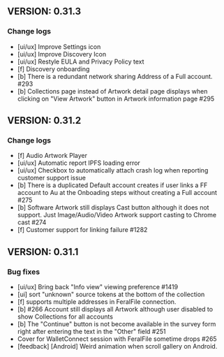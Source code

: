## VERSION: 0.31.3

### Change logs
- [ui/ux] Improve Settings icon
- [ui/ux] Improve Discovery Icon
- [ui/ux] Restyle EULA and Privacy Policy text
- [f] Discovery onboarding
- [b] There is a redundant network sharing Address of a Full account. #293
- [b] Collections page instead of Artwork detail page displays when clicking on "View Artwork" button in Artwork information page #295


## VERSION: 0.31.2

### Change logs
- [f] Audio Artwork Player
- [ui/ux] Automatic report IPFS loading error
- [ui/ux] Checkbox to automatically attach crash log when reporting customer support issue
- [b] There is a duplicated Default account creates if user links a FF account to Au at the Onboading steps without creating a Full account #275
- [b] Software Artwork still displays Cast button although it does not support. Just Image/Audio/Video Artwork support casting to Chrome cast #274
- [f] Customer support for linking failure #1282



## VERSION: 0.31.1

### Bug fixes
- [ui/ux] Bring back "Info view" viewing preference #1419
- [ui] sort "unknown" source tokens at the bottom of the collection
- [f] supports multiple addresses in FeralFile connection.
- [b] #266 Account still displays all Artwork although user disabled to show Collections for all accounts
- [b] The "Continue" button is not become available in the survey form right after entering the text in the "Other" field #251
- Cover for WalletConnect session with FeralFile sometime drops #265
- [feedback] [Android] Weird animation when scroll gallery on Android.

